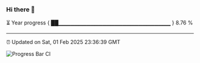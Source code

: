 ### Hi there 👋

⏳ Year progress { ██▁▁▁▁▁▁▁▁▁▁▁▁▁▁▁▁▁▁▁▁▁▁▁▁▁▁▁▁ } 8.76 %

---

⏰ Updated on Sat, 01 Feb 2025 23:36:39 GMT

![Progress Bar CI](https://github.com/IshwaranRudhara/GIT-ACTION/workflows/Progress%20Bar%20CI/badge.svg)
